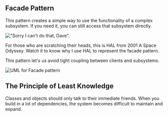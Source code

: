 ## Facade Pattern

This pattern creates a simple way to use the functionality of a complex subsystem.  If you need it, you can still access that subsystem directly.

!["Sorry I can't do that, Dave".](https://user-images.githubusercontent.com/22779199/36825944-31b62974-1cd8-11e8-97b9-43e3e943a3d2.jpg)

For those who are scratching their heads, this is HAL from 2001 A Space Odyssey.  Watch it to know why I use HAL to represent the facade pattern.

This pattern let's us avoid tight coupling between clients and subsystems.

![UML for Facade pattern](https://user-images.githubusercontent.com/22779199/36871280-c2a5e450-1d6f-11e8-9d1d-f8acd4764e42.jpg)

## The Principle of Least Knowledge

Classes and objects should only talk to their immediate friends. When you build in a lot of dependencies, the system becomes difficult to maintain and expand.  
